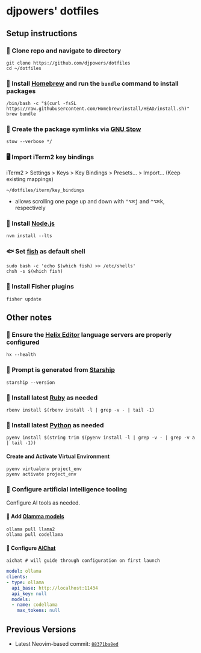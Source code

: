 # djpowers' dotfiles

## Setup instructions

### 👯 Clone repo and navigate to directory

```shell
git clone https://github.com/djpowers/dotfiles
cd ~/dotfiles
```

### 🍺 Install [Homebrew](https://brew.sh/) and run the `bundle` command to install packages

```shell
/bin/bash -c "$(curl -fsSL https://raw.githubusercontent.com/Homebrew/install/HEAD/install.sh)"
brew bundle
```

### 🐐 Create the package symlinks via [GNU Stow](https://www.gnu.org/software/stow/)

```
stow --verbose */
```

### 🖥️  Import iTerm2 key bindings
iTerm2 > Settings > Keys > Key Bindings > Presets... > Import... (Keep existing mappings)
```shell
~/dotfiles/iterm/key_bindings
```
- allows scrolling one page up and down with <kbd>⌃</kbd><kbd>⌥</kbd><kbd>⌘</kbd><kbd>j</kbd> and <kbd>⌃</kbd><kbd>⌥</kbd><kbd>⌘</kbd><kbd>k</kbd>, respectively

### 🔰 Install [Node.js](https://nodejs.org/en/)

```shell
nvm install --lts
```

### 🐟 Set [fish](https://fishshell.com/) as default shell

```shell
sudo bash -c 'echo $(which fish) >> /etc/shells'
chsh -s $(which fish)
```

### 🎣 Install Fisher plugins

```shell
fisher update
```
## Other notes

### 🧬 Ensure the [Helix Editor](https://helix-editor.com/) language servers are properly configured

```shell
hx --health
```

### 🚀 Prompt is generated from [Starship](https://starship.rs/)

```shell
starship --version
```

### 💎 Install latest [Ruby](https://www.ruby-lang.org/en/) as needed

```shell
rbenv install $(rbenv install -l | grep -v - | tail -1)
```

### 🐍 Install latest [Python](https://www.python.org/) as needed

```shell
pyenv install $(string trim $(pyenv install -l | grep -v - | grep -v a | tail -1))
```
#### Create and Activate Virtual Environment

```shel
pyenv virtualenv project_env
pyenv activate project_env
```

### 🤖 Configure artificial intelligence tooling

Configure AI tools as needed.

#### 🦙 Add [Olamma models](https://ollama.ai/library)

```shell
ollama pull llama2
ollama pull codellama
```

#### 💬 Configure [AIChat](https://github.com/sigoden/aichat#config)

```shell
aichat # will guide through configuration on first launch
```

```yaml
model: ollama
clients:
- type: ollama
  api_base: http://localhost:11434
  api_key: null
  models:
  - name: codellama
    max_tokens: null
```

## Previous Versions

- Latest Neovim-based commit: [`88371ba8ed`](https://github.com/djpowers/dotfiles/tree/88371ba8ed6f9671d5dc1a8d243032b0a41916c3)
